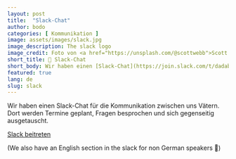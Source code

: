 ```yaml
---
layout: post
title:  "Slack-Chat"
author: bodo
categories: [ Kommunikation ]
image: assets/images/slack.jpg
image_description: The slack logo
image_credit: Foto von <a href="https://unsplash.com/@scottwebb">Scott Webb</a>
short_title: 💬 Slack-Chat
short_body: Wir haben einen [Slack-Chat](https://join.slack.com/t/dadaberlin/shared_invite/zt-1skuexk5x-OUzSHVwxWWayPUHYjNfiAA) zwischen uns Vätern*. Komm gerne dazu.
featured: true
lang: de
slug: slack
---
```


Wir haben einen Slack-Chat für die Kommunikation zwischen uns Vätern. Dort werden Termine
geplant, Fragen besprochen und sich gegenseitig ausgetauscht. 

<a href="https://join.slack.com/t/dadaberlin/shared_invite/zt-1skuexk5x-OUzSHVwxWWayPUHYjNfiAA" class="btn btn-success" target="_blank">Slack beitreten</a>

(We also have an English section in the slack for non German speakers 👋)
